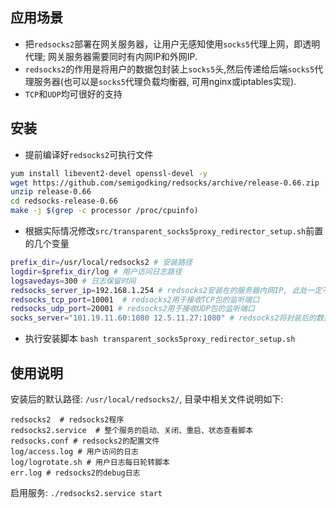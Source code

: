 ## 应用场景

* 把`redsocks2`部署在网关服务器，让用户无感知使用`socks5`代理上网，即透明代理; 网关服务器需要同时有内网IP和外网IP.
* `redsocks2`的作用是将用户的数据包封装上`socks5`头,然后传递给后端`socks5`代理服务器(也可以是`socks5`代理负载均衡器, 可用nginx或iptables实现).
* `TCP`和`UDP`均可很好的支持

## 安装

* 提前编译好`redsocks2`可执行文件
```bash
yum install libevent2-devel openssl-devel -y
wget https://github.com/semigodking/redsocks/archive/release-0.66.zip
unzip release-0.66
cd redsocks-release-0.66
make -j $(grep -c processor /proc/cpuinfo)
```

* 根据实际情况修改`src/transparent_socks5proxy_redirector_setup.sh`前置的几个变量
```bash
prefix_dir=/usr/local/redsocks2 # 安装路径
logdir=$prefix_dir/log # 用户访问日志路径
logsavedays=300 # 日志保留时间
redsocks_server_ip=192.168.1.254 # redsocks2安装在的服务器内网IP, 此处一定不能为127.0.0.1，公网IP不安全也不考虑
redsocks_tcp_port=10001  # redsocks2用于接收TCP包的监听端口
redsocks_udp_port=20001 # redsocks2用于接收UDP包的监听端口
socks_server="101.19.11.60:1080 12.5.11.27:1080" # redsocks2将封装后的数据包转发给后端的socks5代理服务器列表(或socks5代理负载均衡器, 或tcp转发器), 可以是一个, 多个的话使用空格分隔
```

* 执行安装脚本
`bash transparent_socks5proxy_redirector_setup.sh`


## 使用说明

安装后的默认路径: `/usr/local/redsocks2/`, 目录中相关文件说明如下:

```vim
redsocks2  # redsocks2程序
redsocks2.service  # 整个服务的启动、关闭、重启、状态查看脚本
redsocks.conf # redsocks2的配置文件
log/access.log # 用户访问的日志
log/logrotate.sh # 用户日志每日轮转脚本
err.log # redsocks2的debug日志
```

启用服务:  `./redsocks2.service start`

